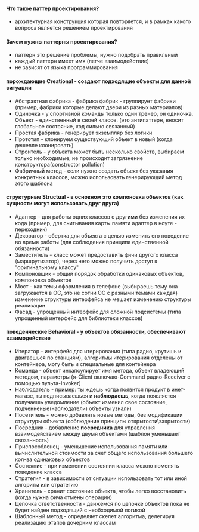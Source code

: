 #### Что такое паттер проектирования?
- архитектурная конструкция которая повторяется, и в рамках какого вопроса является решением проектирования

#### Зачем нужны паттерны проектирования?
- паттерн это решение проблемы, нужно подобрать правильный
- каждый паттерн имеет имя (легче взаимодействие)
- не зависят от языка программирования

#### порождающие Creational - создают подходящие объекты для данной ситуации
- Абстрактная фабрика - фабрика фабрик - группирует фабрики (пример, фабрики которые делают двери из разных материалов)
- Одиночка - у спортивной команды только один тренер, он одиночка. Объект - единственный в своей классе. (это антипаттерн, вносит глобальное состояние, код сильно связанный)
- Простая фабрика - генерирует экземпляр без логики
- Прототип - клонируем существующий объект в новый (когда дешевле клонировать)
- Строитель - у объекта может быть несколько свойств, выбираем только необходимые, не происходит загрязнение конструктора(constructor pollution)
- Фабричный метод - если нужно создать объект без указания конкретных классов, можно использовать генерирующий метод этого шаблона

#### структурные Structual - в основном это компоновка объектов (как сущности могут использовать друг друга)
- Адаптер - для работы одних классов с другими без изменения их кода (пример, для считывания карты памяти адаптер в ноуте - переходник)
- Декоратор - обертка для объекта с целью изменить его поведение во время работы (для соблюдения принципа единственной обязанности)
- Заместитель - класс может предоставить фичи другого класса (маршрутизатор), через него можно получить доступ к "оригинальному классу"
- Компоновщик - общий порядок обработки одинаковых объектов, компоновка объектов
- Мост - как темы оформления в телефоне (выбираешь тему она загружается в ОС, это не сотни ОС с разными темами каждая) изменение структуры интерфейса не мешает изменению структуры реализации
- Фасад - упрощенный интерфейс для сложной подсистемы (типа упрощенный интерфейс для библиотеки классов)

#### поведенческие Behavioral - у объектов обязанности, обеспечивают взаимодействие
- Итератор - интерфейс для итерирования (типа радио, крутишь и двигаешься по станциям), алгоритмы итерирования отделены от контейнера, могу быть и специальные для контейнера
- Команда - объект инкапсулирует имя метода, объект владеющий методом, параметры (я-Client включаю-Command радио-Receiver с помощью пульта-Invoker)
- Наблюдатель - пример: ты ждешь когда появится продукт в инет-магазе, ты подписываешься и **наблюдаешь**, когда появляется - получаешь уведомление (объект изменил свое состояние, подченненые(наблюдатели) объекты узнали)
- Посетитель - можно добавлять новые методы, без модификации структуры объекта (соблюдение принципы открытости\закрытости)
- Посредник - добавление **посредника** для управления взаимодействием между двумя объектами (шаблон уменьшает связанность)
- Приспособленец - уменьшение использования памяти или вычислительной стоимости за счет общего использования большего кол-ва одинаковых объектов
- Состояние - при изменении состоянии класса можно поменять поведение класса
- Стратегия - в зависимости от ситуации использовать тот или иной алгоритм или стратегию
- Хранитель - хранит состояние объекта, чтобы легко восстановить (когда нужна фича отмены операции)
- Цепочка ответственности - движемся по цепочке объектов пока не будет найден подходящий с необходимой логикой
- Шаблонный метод - определяет скелет алгоритма, делегируя реализацию этапов дочерним классам
